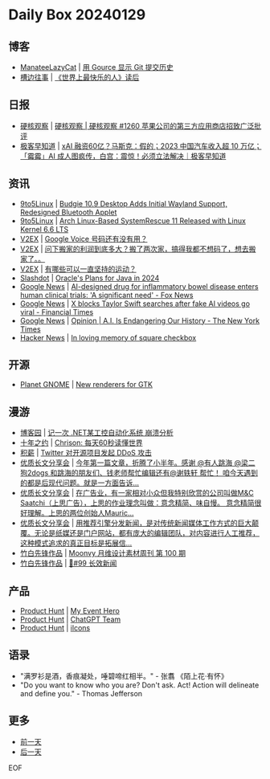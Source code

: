 # Daily Box 20240129

## 博客
- [ManateeLazyCat](https://manateelazycat.github.io/) | [用 Gource 显示 Git 提交历史](https://manateelazycat.github.io/2024/01/28/the-history-of-lsp-bridge/)
- [槽边往事](https://www.hecaitou.com/) | [《世界上最快乐的人》读后](https://www.hecaitou.com/2024/01/The-Happiest-Man-in-the-World-book-review.html)

## 日报
- [硬核观察](https://linux.cn/news/express/) | [硬核观察 | 硬核观察 #1260 苹果公司的第三方应用商店招致广泛批评](https://linux.cn/article-16591-1.html?utm_source=rss&utm_medium=rss)
- [极客早知道](https://www.geekpark.net/column/74) | [ xAI 融资60亿？马斯克：假的；2023 中国汽车收入超 10 万亿；「霉霉」AI 成人图疯传，白宫：震惊！必须立法解决｜极客早知道](https://www.geekpark.net/news/330898)

## 资讯
- [9to5Linux](https://9to5linux.com/) | [Budgie 10.9 Desktop Adds Initial Wayland Support, Redesigned Bluetooth Applet](https://9to5linux.com/budgie-10-9-desktop-adds-initial-wayland-support-redesigned-bluetooth-applet)
- [9to5Linux](https://9to5linux.com/) | [Arch Linux-Based SystemRescue 11 Released with Linux Kernel 6.6 LTS](https://9to5linux.com/arch-linux-based-systemrescue-11-released-with-linux-kernel-6-6-lts)
- [V2EX](https://www.v2ex.com/) | [Google Voice 号码还有没有用？](https://www.v2ex.com/t/1012268)
- [V2EX](https://www.v2ex.com/) | [问下搬家的利润到底多大？搬了两次家，搞得我都不想码了，想去搬家了。。](https://www.v2ex.com/t/1012223)
- [V2EX](https://www.v2ex.com/) | [有哪些可以一直坚持的运动？](https://www.v2ex.com/t/1012212)
- [Slashdot](https://developers.slashdot.org/) | [Oracle's Plans for Java in 2024](https://developers.slashdot.org/story/24/01/28/070252/oracles-plans-for-java-in-2024?utm_source=rss1.0mainlinkanon&utm_medium=feed)
- [Google News](https://news.google.com/topics/CAAqJggKIiBDQkFTRWdvSUwyMHZNRGRqTVhZU0FtVnVHZ0pWVXlnQVAB/sections/CAQiQ0NCQVNMQW9JTDIwdk1EZGpNWFlTQW1WdUdnSlZVeUlOQ0FRYUNRb0hMMjB2TUcxcmVpb0pFZ2N2YlM4d2JXdDZLQUEqKggAKiYICiIgQ0JBU0Vnb0lMMjB2TURkak1YWVNBbVZ1R2dKVlV5Z0FQAVAB) | [AI-designed drug for inflammatory bowel disease enters human clinical trials: 'A significant need' - Fox News](https://news.google.com/rss/articles/CBMieGh0dHBzOi8vd3d3LmZveG5ld3MuY29tL2hlYWx0aC9haS1kZXNpZ25lZC1kcnVnLWluZmxhbW1hdG9yeS1ib3dlbC1kaXNlYXNlLWVudGVycy1odW1hbi1jbGluaWNhbC10cmlhbHMtc2lnbmlmaWNhbnQtbmVlZNIBfGh0dHBzOi8vd3d3LmZveG5ld3MuY29tL2hlYWx0aC9haS1kZXNpZ25lZC1kcnVnLWluZmxhbW1hdG9yeS1ib3dlbC1kaXNlYXNlLWVudGVycy1odW1hbi1jbGluaWNhbC10cmlhbHMtc2lnbmlmaWNhbnQtbmVlZC5hbXA?oc=5)
- [Google News](https://news.google.com/topics/CAAqJggKIiBDQkFTRWdvSUwyMHZNRGRqTVhZU0FtVnVHZ0pWVXlnQVAB/sections/CAQiQ0NCQVNMQW9JTDIwdk1EZGpNWFlTQW1WdUdnSlZVeUlOQ0FRYUNRb0hMMjB2TUcxcmVpb0pFZ2N2YlM4d2JXdDZLQUEqKggAKiYICiIgQ0JBU0Vnb0lMMjB2TURkak1YWVNBbVZ1R2dKVlV5Z0FQAVAB) | [X blocks Taylor Swift searches after fake AI videos go viral - Financial Times](https://news.google.com/rss/articles/CBMiP2h0dHBzOi8vd3d3LmZ0LmNvbS9jb250ZW50LzA2MzZlYjU4LWVhYTMtNGQyYy1iYTIyLWUxYTI0Yzg1ZGEzZtIBAA?oc=5)
- [Google News](https://news.google.com/topics/CAAqJggKIiBDQkFTRWdvSUwyMHZNRGRqTVhZU0FtVnVHZ0pWVXlnQVAB/sections/CAQiQ0NCQVNMQW9JTDIwdk1EZGpNWFlTQW1WdUdnSlZVeUlOQ0FRYUNRb0hMMjB2TUcxcmVpb0pFZ2N2YlM4d2JXdDZLQUEqKggAKiYICiIgQ0JBU0Vnb0lMMjB2TURkak1YWVNBbVZ1R2dKVlV5Z0FQAVAB) | [Opinion | A.I. Is Endangering Our History - The New York Times](https://news.google.com/rss/articles/CBMiTWh0dHBzOi8vd3d3Lm55dGltZXMuY29tLzIwMjQvMDEvMjgvb3Bpbmlvbi9haS1oaXN0b3J5LWRlZXBmYWtlLXdhdGVybWFyay5odG1s0gEA?oc=5)
- [Hacker News](https://news.ycombinator.com/front) | [In loving memory of square checkbox](https://news.ycombinator.com/item?id=39161339)

## 开源
- [Planet GNOME](https://planet.gnome.org/) | [New renderers for GTK](https://blog.gtk.org/2024/01/28/new-renderers-for-gtk/)

## 漫游
- [博客园](https://www.cnblogs.com/aggsite/headline) | [记一次 .NET某工控自动化系统 崩溃分析](https://www.cnblogs.com/huangxincheng/p/17989081)
- [十年之约](https://www.foreverblog.cn/feeds.html) | [Chrison: 每天60秒读懂世界](https://blog.chrison.cn/live/224.html)
- [积薪](https://firewood.news/) | [Twitter 对开源项目发起 DDoS 攻击](https://xlog.app/api/redirection?characterId=10%C2%ACeId%3D2456)
- [优质长文分享会](https://m.okjike.com/topics/56d2fabe7cb3331100467e2b) | [今年第一篇文章，折腾了小半年。感谢 @有人跳海 @梁二狗2dogs 和跳海的朋友们、钱老师帮忙编辑还有@谢轶轩 帮忙！ 咱今天遇到的都是后现代问题。就是一方面告诉...](https://mp.weixin.qq.com/s/KbamZ7MIv2qQjkutJRaqjA)
- [优质长文分享会](https://m.okjike.com/topics/56d2fabe7cb3331100467e2b) | [在广告业，有一家相对小众但我特别欣赏的公司叫做M&C Saatchi（上思广告），上思的作业理念叫做：意念精简、味自慢。 意念精简很好理解。上思的两位创始人Mauric...](https://m.okjike.com/originalPosts/65b5d46aa922aa28d0470183)
- [优质长文分享会](https://m.okjike.com/topics/56d2fabe7cb3331100467e2b) | [用推荐引擎分发新闻，是对传统新闻媒体工作方式的巨大颠覆。无论是纸媒还是门户网站，都有庞大的编辑团队，对内容进行人工推荐，这种模式追求的真正目标是拓展信...](https://m.okjike.com/originalPosts/65b5bda8164d89e601688c57)
- [竹白先锋作品](https://www.zhubai.wiki/) | [Moonvy 月维设计素材周刊 第 100 期](https://open.zhubai.wiki/a/l/t/z/pl/moonvy/2363415414823837696)
- [竹白先锋作品](https://www.zhubai.wiki/) | [🎁#99 长效新闻](https://open.zhubai.wiki/a/l/t/z/pl/havefun/2363361537181204480)

## 产品
- [Product Hunt](https://www.producthunt.com) | [My Event Hero](https://www.producthunt.com/posts/my-event-hero)
- [Product Hunt](https://www.producthunt.com) | [ChatGPT Team](https://www.producthunt.com/posts/chatgpt-team)
- [Product Hunt](https://www.producthunt.com) | [ilcons](https://www.producthunt.com/posts/ilcons)

## 语录
- "满罗衫是酒，香痕凝处，唾碧啼红相半。" - 张翥 《陌上花·有怀》
- "Do you want to know who you are? Don't ask. Act! Action will delineate and define you." - Thomas Jefferson

## 更多
- [前一天](daily-box-20240128.md)
- [后一天](daily-box-20240130.md)

EOF